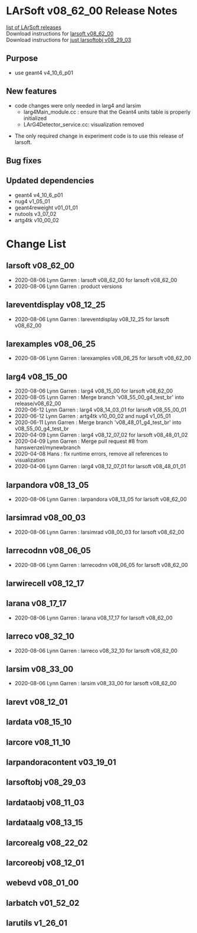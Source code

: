 # LArSoft v08_62_00 Release Notes



[list of LArSoft releases](LArSoft_release_list)  
Download instructions for [larsoft v08_62_00](http://scisoft.fnal.gov/scisoft/bundles/larsoft/v08_62_00/larsoft-v08_62_00.html)  
Download instructions for [just larsoftobj v08_29_03](http://scisoft.fnal.gov/scisoft/bundles/larsoftobj/v08_29_03/larsoftobj-v08_29_03.html)

## Purpose

-   use geant4 v4_10_6_p01

## New features

-   code changes were only needed in larg4 and larsim
    -   larg4Main_module.cc : ensure that the Geant4 units table is properly initialized
    -   LArG4Detector_service.cc: visualization removed

<!-- -->

-   The only required change in experiment code is to use this release of larsoft.

## Bug fixes

## Updated dependencies

-   geant4 v4_10_6_p01
-   nug4 v1_05_01
-   geant4reweight v01_01_01
-   nutools v3_07_02
-   artg4tk v10_00_02

# Change List

## larsoft v08_62_00

-   2020-08-06 Lynn Garren : larsoft v08_62_00 for larsoft v08_62_00
-   2020-08-06 Lynn Garren : product versions

## lareventdisplay v08_12_25

-   2020-08-06 Lynn Garren : lareventdisplay v08_12_25 for larsoft v08_62_00

## larexamples v08_06_25

-   2020-08-06 Lynn Garren : larexamples v08_06_25 for larsoft v08_62_00

## larg4 v08_15_00

-   2020-08-06 Lynn Garren : larg4 v08_15_00 for larsoft v08_62_00
-   2020-08-05 Lynn Garren : Merge branch 'v08_55_00_g4_test_br' into release/v08_62_00
-   2020-06-12 Lynn Garren : larg4 v08_14_03_01 for larsoft v08_55_00_01
-   2020-06-12 Lynn Garren : artg4tk v10_00_02 and nug4 v1_05_01
-   2020-06-11 Lynn Garren : Merge branch 'v08_48_01_g4_test_br' into v08_55_00_g4_test_br
-   2020-04-09 Lynn Garren : larg4 v08_12_07_02 for larsoft v08_48_01_02
-   2020-04-09 Lynn Garren : Merge pull request \#8 from hanswenzel/mynewbranch
-   2020-04-08 Hans : fix runtime errors, remove all references to visualization
-   2020-04-06 Lynn Garren : larg4 v08_12_07_01 for larsoft v08_48_01_01

## larpandora v08_13_05

-   2020-08-06 Lynn Garren : larpandora v08_13_05 for larsoft v08_62_00

## larsimrad v08_00_03

-   2020-08-06 Lynn Garren : larsimrad v08_00_03 for larsoft v08_62_00

## larrecodnn v08_06_05

-   2020-08-06 Lynn Garren : larrecodnn v08_06_05 for larsoft v08_62_00

## larwirecell v08_12_17

## larana v08_17_17

-   2020-08-06 Lynn Garren : larana v08_17_17 for larsoft v08_62_00

## larreco v08_32_10

-   2020-08-06 Lynn Garren : larreco v08_32_10 for larsoft v08_62_00

## larsim v08_33_00

-   2020-08-06 Lynn Garren : larsim v08_33_00 for larsoft v08_62_00

## larevt v08_12_01

## lardata v08_15_10

## larcore v08_11_10

## larpandoracontent v03_19_01

## larsoftobj v08_29_03

## lardataobj v08_11_03

## lardataalg v08_13_15

## larcorealg v08_22_02

## larcoreobj v08_12_01

## webevd v08_01_00

## larbatch v01_52_02

## larutils v1_26_01
